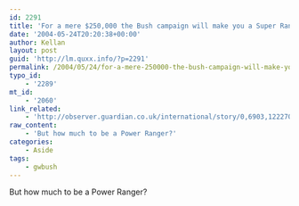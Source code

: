 ```yaml
---
id: 2291
title: 'For a mere $250,000 the Bush campaign will make you a Super Ranger (not to mention an ambassador)'
date: '2004-05-24T20:20:38+00:00'
author: Kellan
layout: post
guid: 'http://lm.quxx.info/?p=2291'
permalink: /2004/05/24/for-a-mere-250000-the-bush-campaign-will-make-you-a-super-ranger-not-to-mention-an-ambassador/
typo_id:
    - '2289'
mt_id:
    - '2060'
link_related:
    - 'http://observer.guardian.co.uk/international/story/0,6903,1222706,00.html?=rss'
raw_content:
    - 'But how much to be a Power Ranger?'
categories:
    - Aside
tags:
    - gwbush
---
```


But how much to be a Power Ranger?